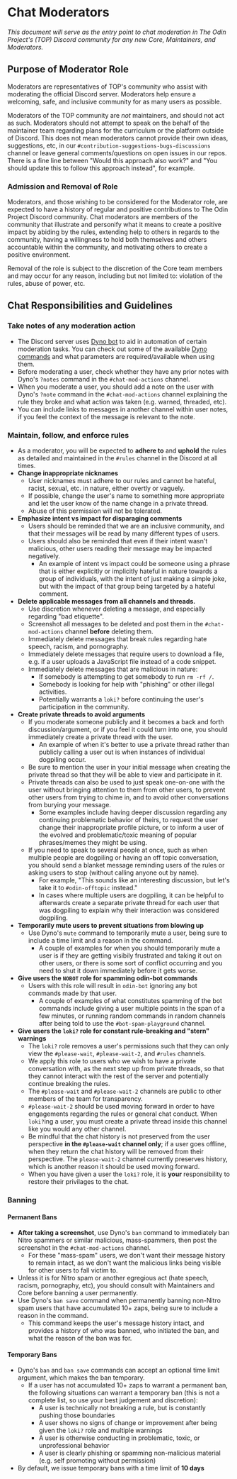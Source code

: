 # Chat Moderators
_This document will serve as the entry point to chat moderation in The Odin Project's (TOP) Discord community for any new Core, Maintainers, and Moderators._

## Purpose of Moderator Role

Moderators are representatives of TOP's community who assist with moderating the official Discord server. Moderators help ensure a welcoming, safe, and inclusive community for as many users as possible.

Moderators of the TOP community are *not* maintainers, and should not act as such. Moderators should not attempt to speak on the behalf of the maintainer team regarding plans for the curriculum or the platform outside of Discord. This does not mean moderators cannot provide their own ideas, suggestions, etc, in our `#contribution-suggestions-bugs-discussions` channel or leave general comments/questions on open issues in our repos. There is a fine line between "Would this approach also work?" and "You should update this to follow this approach instead", for example.

### Admission and Removal of Role

Moderators, and those wishing to be considered for the Moderator role, are expected to have a history of regular and positive contributions to The Odin Project Discord community. Chat moderators are members of the community that illustrate and personify what it means to create a positive impact by abiding by the rules, extending help to others in regards to the community,  having a willingness to hold both themselves and others accountable within the community, and motivating others to create a positive environment.

Removal of the role is subject to the discretion of the Core team members and may occur for any reason, including but not limited to: violation of the rules, abuse of power, etc.

## Chat Responsibilities and Guidelines

### Take notes of any moderation action
- The Discord server uses [Dyno bot](https://dyno.gg/bot) to aid in automation of certain moderation tasks. You can check out some of the available [Dyno commands](https://dyno.gg/commands) and what parameters are required/available when using them.
- Before moderating a user, check whether they have any prior notes with Dyno's `?notes` command in the `#chat-mod-actions` channel.
- When you moderate a user, you should add a note on the user with Dyno's `?note` command in the `#chat-mod-actions` channel explaining the rule they broke and what action was taken (e.g. warned, threaded, etc).
- You can include links to messages in another channel within user notes, if you feel the context of the message is relevant to the note.

### Maintain, follow, and enforce rules

- As a moderator, you will be expected to **adhere to** and **uphold** the rules as detailed and maintained in the `#rules` channel in the Discord at all times. 
- **Change inappropriate nicknames**
    - User nicknames must adhere to our rules and cannot be hateful, racist, sexual, etc. in nature, either overtly or vaguely.
    - If possible, change the user's name to something more appropriate and let the user know of the name change in a private thread.
    - Abuse of this permission will not be tolerated.
- **Emphasize intent vs impact for disparaging comments**
    - Users should be reminded that we are an inclusive community, and that their messages will be read by many different types of users.
    - Users should also be reminded that even if their intent wasn't malicious, other users reading their message may be impacted negatively.
        - An example of intent vs impact could be someone using a phrase that is either explicitly or implicitly hateful in nature towards a group of individuals, with the intent of just making a simple joke, but with the impact of that group being targeted by a hateful comment.
- **Delete applicable messages from all channels and threads.**
    - Use discretion whenever deleting a message, and especially regarding "bad etiquette".
    - Screenshot all messages to be deleted and post them in the `#chat-mod-actions` channel **before** deleting them.
    - Immediately delete messages that break rules regarding hate speech, racism, and pornography.
    - Immediately delete messages that require users to download a file, e.g. if a user uploads a JavaScript file instead of a code snippet.
    - Immediately delete messages that are malicious in nature:
        - If somebody is attempting to get somebody to run `rm -rf /`.
        - Somebody is looking for help with "phishing" or other illegal activities.
        - Potentially warrants a `loki?` before continuing the user's participation in the community.
- **Create private threads to avoid arguments**
    - If you moderate someone publicly and it becomes a back and forth discussion/argument, or if you feel it could turn into one, you should immediately create a private thread with the user. 
        - An example of when it's better to use a private thread rather than publicly calling a user out is when instances of individual dogpiling occur.
    - Be sure to mention the user in your initial message when creating the private thread so that they will be able to view and participate in it.
    - Private threads can also be used to just speak one-on-one with the user without bringing attention to them from other users, to prevent other users from trying to chime in, and to avoid other conversations from burying your message.
        - Some examples include having deeper discussion regarding any continuing problematic behavior of theirs, to request the user change their inappropriate profile picture, or to inform a user of the evolved and problematic/toxic meaning of popular phrases/memes they might be using.
    - If you need to speak to several people at once, such as when multiple people are dogpiling or having an off topic conversation, you should send a blanket message reminding users of the rules or asking users to stop (without calling anyone out by name).
        - For example, "This sounds like an interesting discussion, but let's take it to `#odin-offtopic` instead."
        - In cases where multiple users are dogpiling, it can be helpful to afterwards create a separate private thread for each user that was dogpiling to explain why their interaction was considered dogpiling.
- **Temporarily mute users to prevent situations from blowing up**
    - Use Dyno's `mute` command to temporarily mute a user, being sure to include a time limit and a reason in the command.
        - A couple of examples for when you should temporarily mute a user is if they are getting visibily frustrated and taking it out on other users, or there is some sort of conflict occurring and you need to shut it down immediately before it gets worse.
- **Give users the `NOBOT` role for spamming odin-bot commands**
    - Users with this role will result in `odin-bot` ignoring any bot commands made by that user.
        - A couple of examples of what constitutes spamming of the bot commands include giving a user multiple points in the span of a few minutes, or running random commands in random channels after being told to use the `#bot-spam-playground` channel. 
- **Give users the `loki?` role for constant rule-breaking and "stern" warnings**
    - The `loki?` role removes a user's permissions such that they can only view the `#please-wait`, `#please-wait-2`, and `#rules` channels.
    - We apply this role to users who we wish to have a private conversation with, as the next step up from private threads, so that they cannot interact with the rest of the server and potentially continue breaking the rules.
    - The `#please-wait` and `#please-wait-2` channels are public to other members of the team for transparency.
    - `#please-wait-2` should be used moving forward in order to have engagements regarding the rules or general chat conduct. When `loki?`ing a user, you must create a private thread inside this channel like you would any other channel.
    - Be mindful that the chat history is not preserved from the user perspective **in the `#please-wait` channel only**; if a user goes offline, when they return the chat history will be removed from their perspective. The `please-wait-2` channel currently preserves history, which is another reason it should be used moving forward.
    - When you have given a user the `loki?` role, it is **your** responsibility to restore their privilages to the chat.

### Banning

#### Permanent Bans
- **After taking a screenshot**, use Dyno's `ban` command to immediately ban Nitro spammers or similar malicious, mass-spammers, then post the screenshot in the `#chat-mod-actions` channel.
    - For these "mass-spam" users, we don't want their message history to remain intact, as we don't want the malicious links being visible for other users to fall victim to.
- Unless it is for Nitro spam or another egregious act (hate speech, racism, pornography, etc), you should consult with Maintainers and Core before banning a user permanently.
- Use Dyno's `ban save` command when permanently banning non-Nitro spam users that have accumulated 10+ zaps, being sure to include a reason in the command.
    - This command keeps the user's message history intact, and provides a history of who was banned, who initiated the ban, and what the reason of the ban was for.

#### Temporary Bans
- Dyno's `ban` and `ban save` commands can accept an optional time limit argument, which makes the ban temporary.
    - If a user has not accumulated 10+ zaps to warrant a permanent ban, the following situations can warrant a temporary ban (this is not a complete list, so use your best judgement and discretion):
        - A user is technically not breaking a rule, but is constantly pushing those boundaries
        - A user shows no signs of change or improvement after being given the `loki?` role and multiple warnings
        - A user is otherwise conducting in problematic, toxic, or unprofessional behavior
        - A user is clearly phishing or spamming non-malicious material (e.g. self promoting without permission)
- By default, we issue temporary bans with a time limit of **10 days**
